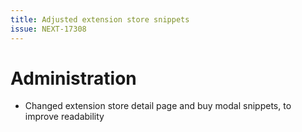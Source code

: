 ```yaml
---
title: Adjusted extension store snippets
issue: NEXT-17308
---
```

# Administration
* Changed extension store detail page and buy modal snippets, to improve readability
